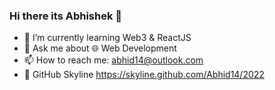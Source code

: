 ### Hi there its Abhishek 👋

- 🌱 I’m currently learning Web3 & ReactJS
- 💬 Ask me about 🌐 Web Development
- 📫 How to reach me: abhid14@outlook.com
- 👀 GitHub Skyline https://skyline.github.com/Abhid14/2022
